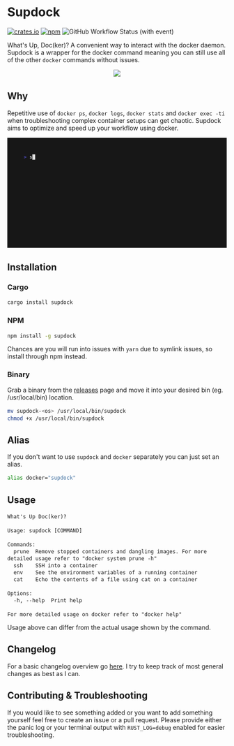 # Supdock

[![crates.io](https://img.shields.io/crates/v/supdock.svg)](https://crates.io/crates/supdock)
[![npm](https://img.shields.io/npm/v/supdock)](https://www.npmjs.com/package/supdock)
![GitHub Workflow Status (with event)](https://img.shields.io/github/actions/workflow/status/segersniels/supdock/ci.yml)

What's Up, Doc(ker)? A convenient way to interact with the docker daemon. Supdock is a wrapper for the docker command meaning you can still use all of the other `docker` commands without issues.

<p align="center">
<img src="https://i.imgur.com/ATV0nP7.png" width="250">

## Why

Repetitive use of `docker ps`, `docker logs`, `docker stats` and `docker exec -ti` when troubleshooting complex container setups can get chaotic. Supdock aims to optimize and speed up your workflow using docker.

![img](./demo.gif)

## Installation

### Cargo

```bash
cargo install supdock
```

### NPM

```bash
npm install -g supdock
```

Chances are you will run into issues with `yarn` due to symlink issues, so install through npm instead.

### Binary

Grab a binary from the [releases](https://github.com/segersniels/supdock/releases) page and move it into your desired bin (eg. /usr/local/bin) location.

```bash
mv supdock-<os> /usr/local/bin/supdock
chmod +x /usr/local/bin/supdock
```

## Alias

If you don't want to use `supdock` and `docker` separately you can just set an alias.

```bash
alias docker="supdock"
```

## Usage

```
What's Up Doc(ker)?

Usage: supdock [COMMAND]

Commands:
  prune  Remove stopped containers and dangling images. For more detailed usage refer to "docker system prune -h"
  ssh    SSH into a container
  env    See the environment variables of a running container
  cat    Echo the contents of a file using cat on a container

Options:
  -h, --help  Print help

For more detailed usage on docker refer to "docker help"
```

Usage above can differ from the actual usage shown by the command.

## Changelog

For a basic changelog overview go [here](./CHANGELOG.md).
I try to keep track of most general changes as best as I can.

## Contributing & Troubleshooting

If you would like to see something added or you want to add something yourself feel free to create an issue or a pull request.
Please provide either the panic log or your terminal output with `RUST_LOG=debug` enabled for easier troubleshooting.
